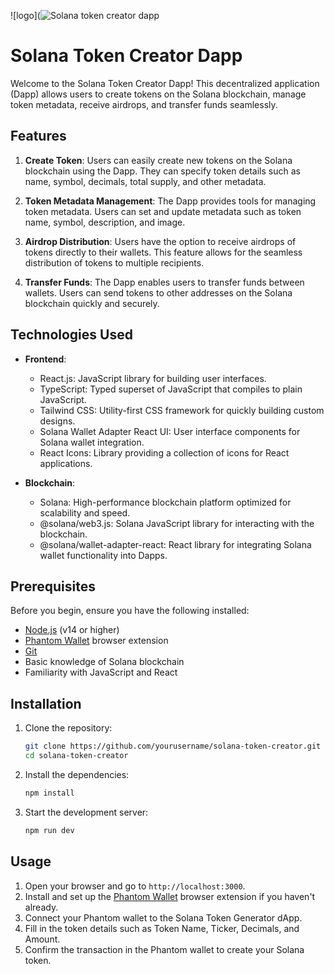 ![logo](![Solana token creator dapp](https://github.com/krazy9ine/solana-token-creator-dapp-main/assets/152726423/25d4e480-56eb-4d05-ad6a-d961b6655209)


# Solana Token Creator Dapp

Welcome to the Solana Token Creator Dapp! This decentralized application (Dapp) allows users to create tokens on the Solana blockchain, manage token metadata, receive airdrops, and transfer funds seamlessly.

## Features

1. **Create Token**: Users can easily create new tokens on the Solana blockchain using the Dapp. They can specify token details such as name, symbol, decimals, total supply, and other metadata.

2. **Token Metadata Management**: The Dapp provides tools for managing token metadata. Users can set and update metadata such as token name, symbol, description, and image.

3. **Airdrop Distribution**: Users have the option to receive airdrops of tokens directly to their wallets. This feature allows for the seamless distribution of tokens to multiple recipients.

4. **Transfer Funds**: The Dapp enables users to transfer funds between wallets. Users can send tokens to other addresses on the Solana blockchain quickly and securely.

## Technologies Used

- **Frontend**:

  - React.js: JavaScript library for building user interfaces.
  - TypeScript: Typed superset of JavaScript that compiles to plain JavaScript.
  - Tailwind CSS: Utility-first CSS framework for quickly building custom designs.
  - Solana Wallet Adapter React UI: User interface components for Solana wallet integration.
  - React Icons: Library providing a collection of icons for React applications.

- **Blockchain**:
  - Solana: High-performance blockchain platform optimized for scalability and speed.
  - @solana/web3.js: Solana JavaScript library for interacting with the blockchain.
  - @solana/wallet-adapter-react: React library for integrating Solana wallet functionality into Dapps.

## Prerequisites

Before you begin, ensure you have the following installed:
- [Node.js](https://nodejs.org/) (v14 or higher)
- [Phantom Wallet](https://phantom.app/) browser extension
- [Git](https://git-scm.com/)
- Basic knowledge of Solana blockchain
- Familiarity with JavaScript and React

## Installation

1. Clone the repository:
    ```bash
    git clone https://github.com/yourusername/solana-token-creator.git
    cd solana-token-creator
    ```

2. Install the dependencies:
    ```bash
    npm install
    ```

3. Start the development server:
    ```bash
    npm run dev
    ```

## Usage

1. Open your browser and go to `http://localhost:3000`.
2. Install and set up the [Phantom Wallet](https://phantom.app/) browser extension if you haven't already.
3. Connect your Phantom wallet to the Solana Token Generator dApp.
4. Fill in the token details such as Token Name, Ticker, Decimals, and Amount.
5. Confirm the transaction in the Phantom wallet to create your Solana token.
